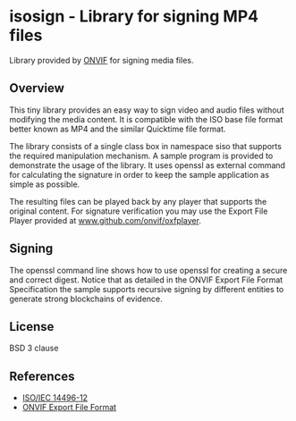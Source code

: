 # isosign - Library for signing MP4 files
Library provided by [ONVIF](www.onvif.org) for signing media files.

## Overview
This tiny library provides an easy way to sign video and audio files without modifying the media content. 
It is compatible with the ISO base file format better known as MP4 and the similar Quicktime file format.

The library consists of a single class box in namespace siso that supports the required manipulation mechanism.
A sample program is provided to demonstrate the usage of the library. It uses openssl as external command for calculating the signature in order to keep the sample application as simple as possible. 

The resulting files can be played back by any player that supports the original content. For signature verification you may use the Export File Player provided at www.github.com/onvif/oxfplayer.

## Signing

The openssl command line shows how to use openssl for creating a secure and correct digest. Notice that as detailed in the ONVIF Export File Format Specification the sample supports recursive signing by different entities to generate strong blockchains of evidence.

## License

BSD 3 clause

## References

 * [ISO/IEC 14496-12](https://www.iso.org/standard/68960.html)
 * [ONVIF Export File Format](https://www.onvif.org/specs/stream/ONVIF-ExportFileFormat-Spec.pdf)
